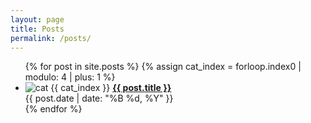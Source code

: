 ```yaml
---
layout: page
title: Posts
permalink: /posts/
---
```


<ul class="custom-post-list">
  {% for post in site.posts %}
    {% assign cat_index = forloop.index0 | modulo: 4 | plus: 1 %}
    <li>
      <img src="/images/cat{{ cat_index }}.png" class="cat-bullet" alt="cat {{ cat_index }}" />
      <a href="{{ post.url | relative_url }}"><strong>{{ post.title }}</strong></a><br/>
      <span>{{ post.date | date: "%B %d, %Y" }}</span>
    </li>
  {% endfor %}
</ul>
